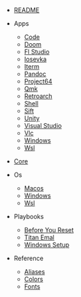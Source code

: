 - [README](README.md)

- Apps
  - [Code](apps/code.md)
  - [Doom](apps/doom.md)
  - [Fl Studio](apps/fl-studio.md)
  - [Iosevka](apps/iosevka.md)
  - [Iterm](apps/iterm.md)
  - [Pandoc](apps/pandoc.md)
  - [Project64](apps/project64.md)
  - [Qmk](apps/qmk.md)
  - [Retroarch](apps/retroarch.md)
  - [Shell](apps/shell.md)
  - [Sift](apps/sift.md)
  - [Unity](apps/unity.md)
  - [Visual Studio](apps/visual-studio.md)
  - [Vlc](apps/vlc.md)
  - [Windows](apps/windows.md)
  - [Wsl](apps/wsl.md)

- [Core](core.md)

- Os
  - [Macos](os/macos.md)
  - [Windows](os/windows.md)
  - [Wsl](os/wsl.md)

- Playbooks
  - [Before You Reset](playbooks/before-you-reset.md)
  - [Titan Emal](playbooks/titan-emal.md)
  - [Windows Setup](playbooks/windows-setup.md)

- Reference
  - [Aliases](reference/aliases.md)
  - [Colors](reference/colors.md)
  - [Fonts](reference/fonts.md)
